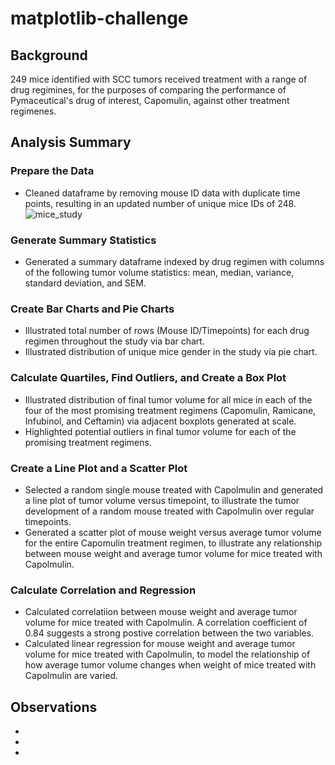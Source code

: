 # matplotlib-challenge

## Background
249 mice identified with SCC tumors received treatment with a range of drug regimines, for the purposes of comparing the performance of Pymaceutical's drug of interest, Capomulin, against other treatment regimenes.

## Analysis Summary
### Prepare the Data
* Cleaned dataframe by removing mouse ID data with duplicate time points, resulting in an updated number of unique mice IDs of 248.
![mice_study](images/mice_study.png)
### Generate Summary Statistics
* Generated a summary dataframe indexed by drug regimen with columns of the following tumor volume statistics: mean, median, variance, standard deviation, and SEM.
### Create Bar Charts and Pie Charts
* Illustrated total number of rows (Mouse ID/Timepoints) for each drug regimen throughout the study via bar chart.
* Illustrated distribution of unique mice gender in the study via pie chart.
### Calculate Quartiles, Find Outliers, and Create a Box Plot
* Illustrated distribution of final tumor volume for all mice in each of the four of the most promising treatment regimens (Capomulin, Ramicane, Infubinol, and Ceftamin) via adjacent boxplots generated at scale. 
* Highlighted potential outliers in final tumor volume for each of the promising treatment regimens.
### Create a Line Plot and a Scatter Plot
* Selected a random single mouse treated with Capolmulin and generated a line plot of tumor volume versus timepoint, to illustrate the tumor development of a random mouse treated with Capolmulin over regular timepoints.
* Generated a scatter plot of mouse weight versus average tumor volume for the entire Capomulin treatment regimen, to illustrate any relationship between mouse weight and average tumor volume for mice treated with Capolmulin.
### Calculate Correlation and Regression
* Calculated correlatiion between mouse weight and average tumor volume for mice treated with Capolmulin. A correlation coefficient of 0.84 suggests a strong postive correlation between the two variables.
* Calculated linear regression for mouse weight and average tumor volume for mice treated with Capolmulin, to model the relationship of how average tumor volume changes when weight of mice treated with Capolmulin are varied.

## Observations
*
*
*